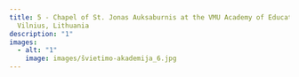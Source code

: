 ```yaml
---
title: 5 - Chapel of St. Jonas Auksaburnis at the VMU Academy of Education,
  Vilnius, Lithuania
description: "1"
images:
  - alt: "1"
    image: images/švietimo-akademija_6.jpg
---
```

